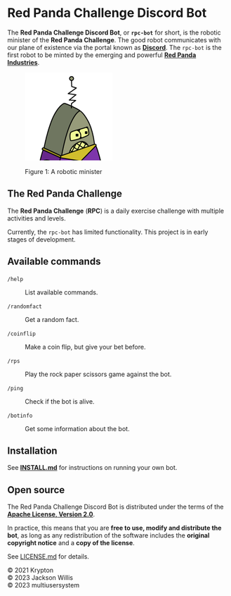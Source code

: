 # Red Panda Challenge Discord Bot

The **Red Panda Challenge Discord Bot**, or **`rpc-bot`** for short, is the robotic minister of the **Red Panda Challenge**. The good robot communicates with our plane of existence via the portal known as **[Discord](https://discord.com/)**. The `rpc-bot` is the first robot to be minted by the emerging and powerful **[Red Panda Industries](https://github.com/red-panda-industries)**.

<figure>
  <img alt="Preacherbot from Futurama" src="images/preacherbot.png" height=200 width=200>
  <figcaption>

  Figure&nbsp;1: A robotic minister

  </figcaption>
</figure>

## The Red Panda Challenge

The **Red Panda Challenge** (**RPC**) is a daily exercise challenge with multiple activities and levels.

Currently, the `rpc-bot` has limited functionality. This project is in early stages of development.

## Available commands

<dl>
<dt>

`/help`

</dt>
<dd>

List available commands.

</dd>
<dt>

`/randomfact`

</dt>
<dd>

Get a random fact.

</dd>
<dt>

`/coinflip`

</dt>
<dd>

Make a coin flip, but give your bet before.

</dd>
<dt>

`/rps`

</dt>
<dd>

Play the rock paper scissors game against the bot.

</dd>
<dt>

`/ping`

</dt>
<dd>

Check if the bot is alive.

</dd>
<dt>

`/botinfo`

</dt>
<dd>

Get some information about the bot.

</dd>
</dl>

## Installation

See **[INSTALL.md](INSTALL.md)** for instructions on running your own bot.

## Open source

The Red Panda Challenge Discord Bot is distributed under the terms of the **[Apache License, Version&nbsp;2.0](https://en.wikipedia.org/wiki/Apache_License)**.

In practice, this means that you are **free to use, modify and distribute the bot**, as long as any redistribution of the software includes the **original copyright notice** and a **copy of the license**.

See [LICENSE.md](LICENSE.md) for details.

&copy; 2021 Krypton <br>
&copy; 2023 Jackson Willis <br>
&copy; 2023 multiusersystem
